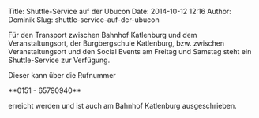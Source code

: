 Title: Shuttle-Service auf der Ubucon
Date: 2014-10-12 12:16
Author: Dominik
Slug: shuttle-service-auf-der-ubucon

Für den Transport zwischen Bahnhof Katlenburg und dem Veranstaltungsort,
der Burgbergschule Katlenburg, bzw. zwischen Veranstaltungsort und den
Social Events am Freitag und Samstag steht ein Shuttle-Service zur
Verfügung.

</p>
Dieser kann über die Rufnummer

</p>
**0151 - 65790940**

</p>
erreicht werden und ist auch am Bahnhof Katlenburg ausgeschrieben.

</p>

